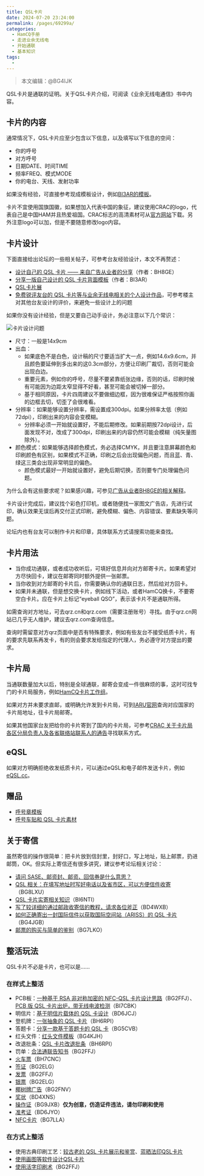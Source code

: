 ```yaml
---
title: QSL卡片
date: 2024-07-20 23:24:00
permalink: /pages/69299a/
categories:
  - HamCQ手册
  - 走进业余无线电
  - 开始通联
  - 基本知识
tags:
  - 
---
```

> 本文编辑：@BG4IJK

QSL卡片是通联的证明。关于QSL卡片介绍，可阅读《业余无线电通信》书中内容。

## 卡片的内容

通常情况下，QSL卡片应至少包含以下信息，以及填写以下信息的空间：

* 你的呼号
* 对方呼号
* 日期DATE、时间TIME
* 频率FREQ、模式MODE
* 你的电台、天线、发射功率

如果没有经验，可直接参考现成模板设计，例如[BI3AR的模板](https://forum.hamcq.cn/d/418)。

卡片不宜使用国旗国徽，如果想加入代表中国的象征，建议使用CRAC的logo，代表自己是中国HAM并且热爱祖国。CRAC标志的高清素材可从[官方网站](http://www.crac.org.cn/News/Detail?ID=327)下载。另外注意logo可以加，但是不要随意修改logo内容。

## 卡片设计

下面直接给出论坛的一些相关帖子，可参考台友经验设计，本文不再赘述：

* [设计自己的 QSL 卡片 —— 来自广告从业者的分享](https://forum.hamcq.cn/d/1882)（作者：BH8GE）
* [分享一版自己设计的 QSL 卡片背面模板](https://forum.hamcq.cn/d/418)（作者：BI3AR）
* [QSL卡片展](https://forum.hamcq.cn/qslCardShow)
* [免费锐评友台的 QSL 卡片等与业余无线电相关的个人设计作品](https://forum.hamcq.cn/d/2295)，可参考楼主对其他台友设计的评价，来避免一些设计上的问题

如果你没有设计经验，但是又要自己动手设计，务必注意以下几个常识：

![卡片设计问题](/img/0204/01_07_1.png)

* 尺寸：一般是14x9cm
* 出血：
    * 如果底色不是白色，设计稿的尺寸要适当扩大一点，例如14.6x9.6cm，并且颜色要延伸到多出来的这0.3cm部分，方便让印刷厂裁切，否则可能会出现白边。
    * 重要元素，例如你的呼号，尽量不要紧靠纸张边缘，否则的话，印刷时候有可能因为边距太窄显得不好看，甚至可能会被切掉一部分。
    * 基于相同原因，卡片四周建议不要做细边框，因为很难保证严格按照你画的边框去切，切歪了会很难看。
* 分辨率：如果能够设置分辨率，需设置成300dpi。如果分辨率太低（例如72dpi），印刷出来的内容会变模糊。
    * 分辨率必须一开始就设置好，不能后期修改。如果前期按72dpi设计，后面发现不对，改成了300dpi，印刷出来的内容仍然可能会模糊（纯矢量图除外）。
* 颜色模式：如果能够选择颜色模式，务必选择CMYK，并且要注意屏幕颜色和印刷颜色有区别，如果模式不正确，印刷之后会出现偏色问题，而且蓝、青、绿这三类会出现非常明显的偏色。
    * 颜色模式最好一开始就设置好，避免后期切换，否则要专门处理偏色问题。

为什么会有这些要求呢？如果感兴趣，可参见[广告从业者BH8GE的相关解释](https://forum.hamcq.cn/d/5103/3)。

卡片设计完成后，建议找个彩色打印机，或者随便找一家图文广告店，先进行试印，确认效果无误后再交付正式印刷，避免模糊、偏色、内容错误、要素缺失等问题。

论坛内也有台友可以制作卡片和印章，具体联系方式请搜索功能来查找。

## 卡片用法

* 当你成功通联，或者成功收听后，可填好信息并向对方邮寄卡片。如果希望对方尽快回卡，建议在邮寄同时额外提供一张邮票。
* 当你收到对方邮寄的卡片后，你需要确认你的通联日志，然后给对方回卡。
* 如果并未通联，但是想交换卡片，例如线下活动，或者HamCQ换卡，不要寄空白卡片。应在卡片上标记“eyeball QSO”，表示该卡片不是通联所得。

如需查询对方地址，可去qrz.cn和qrz.com（需要注册账号）寻找。由于qrz.cn网站已几乎无人维护，建议去qrz.com查询信息。

查询时需留意对方qrz页面中是否有特殊要求，例如有些友台不接受纸质卡片，有的要求先联系再发卡，有的则会要求发给指定的代理人，务必遵守对方提出的要求。

## 卡片局

当通联数量加大以后，特别是全球通联，邮寄会变成一件很麻烦的事，这时可找专门的卡片局服务，例如[HamCQ卡片工作组](https://forum.hamcq.cn/d/750)。

如果对方并未要求直邮，或明确允许发到卡片局，可到[IARU官网](https://www.iaru.org/reference/qsl-bureau-2/)查询对应国家的卡片局地址，往卡片局邮寄。

如果其他国家台友把给你的卡片寄到了国内的卡片局，可参考[CRAC 关于卡片局各区分局负责人及各省联络站联系人的通告](https://forum.hamcq.cn/d/30)寻找联系方式。

## eQSL

如果对方明确拒绝收发纸质卡片，可以通过eQSL和电子邮件发送卡片，例如[eQSL.cc](https://www.eqsl.cc)。

## 赠品

* [呼号章模板](https://forum.hamcq.cn/d/1877)
* [呼号车贴和 QSL 卡片素材](https://forum.hamcq.cn/d/4284)

## 关于寄信

虽然寄信的操作很简单：把卡片放到信封里，封好口，写上地址，贴上邮票，扔进邮筒，OK。但实际上寄信还有很多讲究，建议参考论坛相关讨论：

* [请问 SASE、邮资封、邮资、回信券是什么意思？](https://forum.hamcq.cn/d/3591)
* [QSL 相关：在填写地址时写好电话以及省市区，可以方便信件收寄](https://forum.hamcq.cn/d/3629)（BG8LXU）
* [QSL 卡片实寄相关知识](https://forum.hamcq.cn/d/706)（BI6NTI）
* [写了较详细的通过邮政收寄信的教程，请求各位斧正](https://forum.hamcq.cn/d/4130)（BD4WXB）
* [如何正确寄出一封国际信件以获取国际空间站（ARISS）的 QSL 卡片](https://forum.hamcq.cn/d/4293)（BG4JGB）
* [邮票的购买与简单的鉴别](https://forum.hamcq.cn/d/6017)（BG7LKO）

## 整活玩法

QSL卡片不必是卡片，也可以是……

### 在样式上整活

* PCB板：[一种基于 RSA 非对称加密的 NFC-QSL 卡片设计思路](https://forum.hamcq.cn/d/760)（BG2FFJ）、[PCB 版 QSL 卡片出炉，带无线电波检测](https://forum.hamcq.cn/d/4332)（BI7CBK）
* 明信片：[基于明信片载体的 QSL 卡设计](https://forum.hamcq.cn/d/3994)（BD6JCJ）
* 登机牌：[一张抽象的 QSL 卡片](https://forum.hamcq.cn/d/3533)（BH6RPI）
* 答题卡：[分享一款基于答题卡的 QSL 卡](https://forum.hamcq.cn/d/3555)（BG5CVB）
* 红头文件：[红头文件模板](https://forum.hamcq.cn/d/3673)（BG4KJH）
* 改退批条：[QSL 卡片改退批条](https://forum.hamcq.cn/d/3911)（BH6RPI）
* 罚单：[合法通联告知书](https://forum.hamcq.cn/d/1549/2)（BG2FFJ）
* [火车票](https://forum.hamcq.cn/d/1549/22)（BH7CNC）
* [签证](https://forum.hamcq.cn/d/1549/22)（BG2ELG）
* [发票](https://forum.hamcq.cn/d/1549/51)（BG2FFJ）
* [银票](https://forum.hamcq.cn/d/1549/22)（BG2ELG）
* [椰树牌广告](https://forum.hamcq.cn/d/1549/58)（BG2FNV）
* [奖状](https://forum.hamcq.cn/d/1549/63)（BD4XNS）
* [操作证](https://forum.hamcq.cn/d/6080)（BG9JXB）**仅为创意，仿造证件违法，请勿印刷和使用**
* [准考证](hotps://forum.hamcq.cn/d/6105)（BD6JYO）
* [NFC卡片](https://forum.hamcq.cn/d/5807)（BG7LLA）

### 在方式上整活

* 使用古典印刷工艺：[较古老的 QSL 卡片展示和鉴赏](https://forum.hamcq.cn/d/1389)、[蓝晒法印QSL卡片](https://forum.hamcq.cn/d/1029)
* [使用画图等软件设计QSL卡片](https://forum.hamcq.cn/d/618)
* [使用活字印刷术](https://forum.hamcq.cn/d/1549/3)（BG2FFJ）

